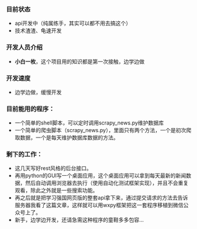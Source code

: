 ### 目前状态
- api开发中（纯属练手，其实可以都不用去搞这个）
- 技术渣渣、龟速开发

### 开发人员介绍
- **小白一枚**，这个项目用的知识都是第一次接触，边学边做

### 开发速度
- 边学边做，缓慢开发

### 目前能用的程序：
- 一个简单的shell脚本，可以定时调用scrapy_news.py维护数据库
- 一个简单的爬虫脚本（scrapy_news.py），里面只有两个方法，一个是初次爬取数据，一个是每天维护数据库数据的方法。

### 剩下的工作：
- 这几天写好rest风格的后台接口。
- 再用python的GUI写一个桌面应用，这个桌面应用可以拿到每天最新的新闻数据，然后自动调用浏览器去执行（使用自动化测试框架实现），并且不会重复观看，除此之外就是一些搜索功能。
- 再之后就是把学习强国网页版的整套api拿下来，通过提交请求的方法去告诉服务器我看了这篇文章，这样就可以用wxpy框架把这一套程序移植到微信公众号上了。
- 新手，边学边开发，还请急需这种程序的童鞋多多包容…


